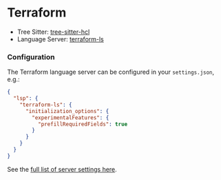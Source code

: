 # Terraform

- Tree Sitter: [tree-sitter-hcl](https://github.com/MichaHoffmann/tree-sitter-hcl)
- Language Server: [terraform-ls](https://github.com/hashicorp/terraform-ls)

### Configuration

The Terraform language server can be configured in your `settings.json`, e.g.:

```json
{
  "lsp": {
    "terraform-ls": {
      "initialization_options": {
        "experimentalFeatures": {
          "prefillRequiredFields": true
        }
      }
    }
  }
}
```

See the [full list of server settings here](https://github.com/hashicorp/terraform-ls/blob/main/docs/SETTINGS.md).
